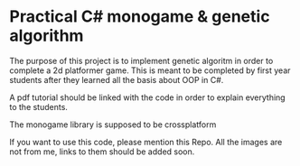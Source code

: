 # Practical C# monogame & genetic algorithm

The purpose of this project is to implement genetic algoritm in order to complete a 2d
platformer game.
This is meant to be completed by first year students after they learned all the
basis about OOP in C#.

A pdf tutorial should be linked with the code in order to explain everything to the students.

The monogame library is supposed to be crossplatform

If you want to use this code, please mention this Repo.
All the images are not from me, links to them should be added soon.
